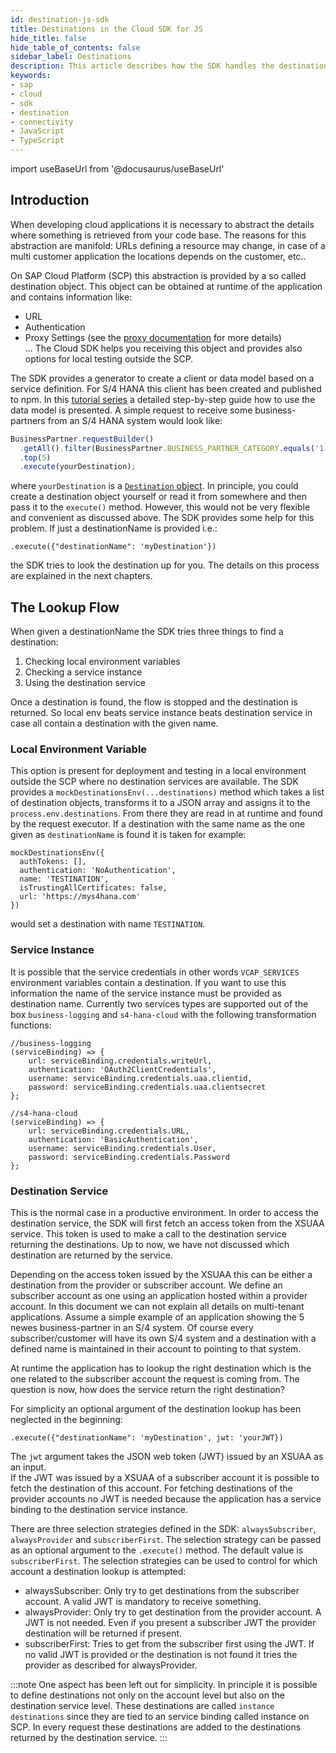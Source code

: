 ```yaml
---
id: destination-js-sdk
title: Destinations in the Cloud SDK for JS
hide_title: false
hide_table_of_contents: false
sidebar_label: Destinations
description: This article describes how the SDK handles the destination lookup and what the different options to configure destinations are.
keywords:
- sap
- cloud
- sdk
- destination
- connectivity
- JavaScript 
- TypeScript
---
```


import useBaseUrl from '@docusaurus/useBaseUrl'

## Introduction ##

When developing cloud applications it is necessary to abstract the details where something is retrieved from your code base.
The reasons for this abstraction are manifold: URLs defining a resource may change, in case of a multi customer application the locations depends on the customer, etc..

On SAP Cloud Platform (SCP) this abstraction is provided by a so called destination object. 
This object can be obtained at runtime of the application and contains information like:
- URL
- Authentication
- Proxy Settings (see the [proxy documentation](./proxy.md) for more details)   
...
The Cloud SDK helps you receiving this object and provides also options for local testing outside the SCP.

The SDK provides a generator to create a client or data model based on a service definition.
For S/4 HANA this client has been created and published to npm. 
In this [tutorial series](https://developers.sap.com/group.s4sdk-js-cloud-foundry.html) a detailed step-by-step guide how to use the data model is presented.
A simple request to receive some business-partners from an S/4 HANA system would look like:
```TypeScript
BusinessPartner.requestBuilder()
  .getAll().filter(BusinessPartner.BUSINESS_PARTNER_CATEGORY.equals('1'))
  .top(5)
  .execute(yourDestination);
```
where `yourDestination` is a [`Destination` object](https://sap.github.io/cloud-sdk/api/1.21.0/interfaces/sap_cloud_sdk_core.destination).
In principle, you could create a destination object yourself or read it from somewhere and then pass it to the `execute()` method.
However, this would not be very flexible and convenient as discussed above.
The SDK provides some help for this problem. 
If just a destinationName is provided i.e.:
```
.execute({"destinationName": 'myDestination'})
```
the SDK tries to look the destination up for you.
The details on this process are explained in the next chapters.

## The Lookup Flow ##

When given a destinationName the SDK tries three things to find a destination:
1. Checking local environment variables
2. Checking a service instance
3. Using the destination service

Once a destination is found, the flow is stopped and the destination is returned. 
So local env beats service instance beats destination service in case all contain a destination with the given name.

### Local Environment Variable ###

This option is present for deployment and testing in a local environment outside the SCP where no destination services are available.
The SDK provides a `mockDestinationsEnv(...destinations)` method which takes a list of destination objects, transforms it to a JSON array and assigns it to the `process.env.destinations`.
From there they are read in at runtime and found by the request executor.
If a destination with the same name as the one given as `destinationName` is found it is taken for example:
```
mockDestinationsEnv({
  authTokens: [],
  authentication: 'NoAuthentication',
  name: 'TESTINATION',
  isTrustingAllCertificates: false,
  url: 'https://mys4hana.com'
})
```
would set a destination with name `TESTINATION`.

### Service Instance ###

It is possible that the service credentials in other words `VCAP_SERVICES` environment variables contain a destination.
If you want to use this information the name of the service instance must be provided as destination name.
Currently two services types are supported out of the box `business-logging` and `s4-hana-cloud` with the following transformation functions:
```
//business-logging
(serviceBinding) => { 
    url: serviceBinding.credentials.writeUrl,
    authentication: 'OAuth2ClientCredentials',
    username: serviceBinding.credentials.uaa.clientid,
    password: serviceBinding.credentials.uaa.clientsecret
};

//s4-hana-cloud
(serviceBinding) => {
    url: serviceBinding.credentials.URL,
    authentication: 'BasicAuthentication',
    username: serviceBinding.credentials.User,
    password: serviceBinding.credentials.Password
};
```

### Destination Service ###

This is the normal case in a productive environment. 
In order to access the destination service, the SDK will first fetch an access token from the XSUAA service.
This token is used to make a call to the destination service returning the destinations.
Up to now, we have not discussed which destination are returned by the service.

Depending on the access token issued by the XSUAA this can be either a destination from the provider or subscriber account.
We define an subscriber account as one using an application hosted within a provider account. 
In this document we can not explain all details on multi-tenant applications.
Assume a simple example of an application showing the 5 newes business-partner in an S/4 system.
Of course every subscriber/customer will have its own S/4 system and a destination with a defined name is maintained in their account to pointing to that system.

At runtime the application has to lookup the right destination which is the one related to the subscriber account the request is coming from.
The question is now, how does the service return the right destination?

For simplicity an optional argument of the destination lookup has been neglected in the beginning:
```
.execute({"destinationName": 'myDestination', jwt: 'yourJWT})
```  
The `jwt` argument takes the JSON web token (JWT) issued by an XSUAA as an input.  
If the JWT was issued by a XSUAA of a subscriber account it is possible to fetch the destination of this account.
For fetching destinations of the provider accounts no JWT is needed because the application has a service binding to the destination service instance. 

There are three selection strategies defined in the SDK: `alwaysSubscriber`, `alwaysProvider` and `subscriberFirst`.
The selection strategy can be passed as an optional argument to the `.execute()` method. 
The default value is `subscriberFirst`.
The selection strategies can be used to control for which account a destination lookup is attempted:
- alwaysSubscriber: Only try to get destinations from the subscriber account.
A valid JWT is mandatory to receive something.
- alwaysProvider: Only try to get destination from the provider account.
A JWT is not needed. 
Even if you present a subscriber JWT the provider destination will be returned if present.
- subscriberFirst: Tries to get from the subscriber first using the JWT.
If no valid JWT is provided or the destination is not found it tries the provider as described for alwaysProvider.

:::note
One aspect has been left out for simplicity.
In principle it is possible to define destinations not only on the account level but also on the destination service level.
These destinations are called `instance destinations` since they are tied to an service binding called instance on SCP.
In every request these destinations are added to the destinations returned by the destination service.
:::

 
